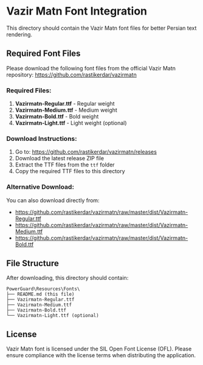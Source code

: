 # Vazir Matn Font Integration

This directory should contain the Vazir Matn font files for better Persian text rendering.

## Required Font Files

Please download the following font files from the official Vazir Matn repository:
https://github.com/rastikerdar/vazirmatn

### Required Files:
1. **Vazirmatn-Regular.ttf** - Regular weight
2. **Vazirmatn-Medium.ttf** - Medium weight  
3. **Vazirmatn-Bold.ttf** - Bold weight
4. **Vazirmatn-Light.ttf** - Light weight (optional)

### Download Instructions:
1. Go to: https://github.com/rastikerdar/vazirmatn/releases
2. Download the latest release ZIP file
3. Extract the TTF files from the `ttf` folder
4. Copy the required TTF files to this directory

### Alternative Download:
You can also download directly from:
- https://github.com/rastikerdar/vazirmatn/raw/master/dist/Vazirmatn-Regular.ttf
- https://github.com/rastikerdar/vazirmatn/raw/master/dist/Vazirmatn-Medium.ttf
- https://github.com/rastikerdar/vazirmatn/raw/master/dist/Vazirmatn-Bold.ttf

## File Structure
After downloading, this directory should contain:
```
PowerGuard\Resources\Fonts\
├── README.md (this file)
├── Vazirmatn-Regular.ttf
├── Vazirmatn-Medium.ttf
├── Vazirmatn-Bold.ttf
└── Vazirmatn-Light.ttf (optional)
```

## License
Vazir Matn font is licensed under the SIL Open Font License (OFL).
Please ensure compliance with the license terms when distributing the application.
